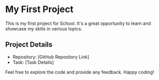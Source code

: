 # My First Project

This is my first project for School. It's a great opportunity to learn and showcase my skills in various topics.

## Project Details

- Repository: [GitHub Repository Link]
- Task: [Task Details]

Feel free to explore the code and provide any feedback. Happy coding!



